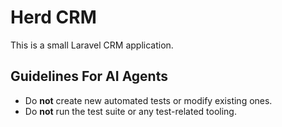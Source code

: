 # Herd CRM
This is a small Laravel CRM application.

## Guidelines For AI Agents
- Do **not** create new automated tests or modify existing ones.
- Do **not** run the test suite or any test-related tooling.
